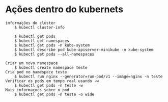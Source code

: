 # Ações dentro do kubernets
	informações do cluster
		$ kubectl cluster-info

		$ kubectl get pods
		$ kubectl get namespaces 
		$ kubectl get pods -n kube-system
		$ kubectl describe pod kube-apiserver-minikube -n kube-system
		$ kubectl get pods --all-namespaces

	Criar um novo namespace
		$ kubectl create namespace teste
	Cria pod no namespace teste
		$ kubectl run nginx --generator=run-pod/v1 --image=nginx -n teste
	Verificar os pods em tempo real usando -w
		$ kubectl get pods -n teste -w
	Mais informaçoes sobre o pod
		$ kubectl get pods -n teste -o wide
